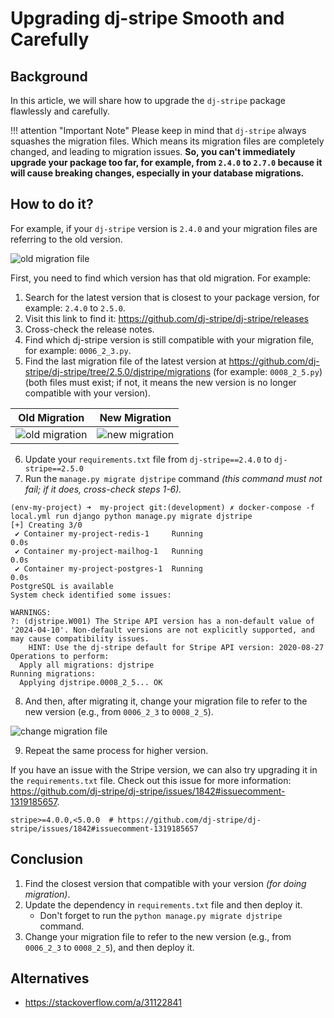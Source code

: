 # Upgrading dj-stripe Smooth and Carefully

## Background

In this article, we will share how to upgrade the `dj-stripe` package flawlessly and carefully.

!!! attention "Important Note"
    Please keep in mind that `dj-stripe` always squashes the migration files.
    Which means its migration files are completely changed, and leading to migration issues.
    **So, you can't immediately upgrade your package too far, for example, from `2.4.0` to `2.7.0` because it will cause breaking changes, especially in your database migrations.**


## How to do it?

For example, if your `dj-stripe` version is `2.4.0` and your migration files are referring to the old version.

![old migration file](https://github.com/agusmakmun/agusmakmun.github.io/assets/7134451/d433d048-d3cf-4385-a7f6-f1890acfe206)

First, you need to find which version has that old migration. For example:

1. Search for the latest version that is closest to your package version, for example: `2.4.0` to `2.5.0`.
2. Visit this link to find it: https://github.com/dj-stripe/dj-stripe/releases
3. Cross-check the release notes.
4. Find which dj-stripe version is still compatible with your migration file, for example: `0006_2_3.py`.
5. Find the last migration file of the latest version at https://github.com/dj-stripe/dj-stripe/tree/2.5.0/djstripe/migrations (for example: `0008_2_5.py`) (both files must exist; if not, it means the new version is no longer compatible with your version).

| Old Migration | New Migration |
| ------------- | ------------- |
| ![old migration](https://github.com/agusmakmun/agusmakmun.github.io/assets/7134451/6958e5a5-2e6d-4dd7-a9e3-5f067a819378) | ![new migration](https://github.com/agusmakmun/agusmakmun.github.io/assets/7134451/4b075b78-5a34-4ed5-a23a-7dd1c8884bfa) |

6. Update your `requirements.txt` file from `dj-stripe==2.4.0` to `dj-stripe==2.5.0`
7. Run the `manage.py migrate djstripe` command _(this command must not fail; if it does, cross-check steps 1-6)._

```
(env-my-project) ➜  my-project git:(development) ✗ docker-compose -f local.yml run django python manage.py migrate djstripe
[+] Creating 3/0
 ✔ Container my-project-redis-1     Running                                                                                                                                                                                  0.0s
 ✔ Container my-project-mailhog-1   Running                                                                                                                                                                                  0.0s
 ✔ Container my-project-postgres-1  Running                                                                                                                                                                                  0.0s
PostgreSQL is available
System check identified some issues:

WARNINGS:
?: (djstripe.W001) The Stripe API version has a non-default value of '2024-04-10'. Non-default versions are not explicitly supported, and may cause compatibility issues.
	HINT: Use the dj-stripe default for Stripe API version: 2020-08-27
Operations to perform:
  Apply all migrations: djstripe
Running migrations:
  Applying djstripe.0008_2_5... OK
```

8. And then, after migrating it, change your migration file to refer to the new version (e.g., from `0006_2_3` to `0008_2_5`).

![change migration file](https://github.com/agusmakmun/agusmakmun.github.io/assets/7134451/70ebe2d4-d780-4994-b05b-e361fc95dd3d)


9. Repeat the same process for higher version.


If you have an issue with the Stripe version, we can also try upgrading it in the `requirements.txt` file.
Check out this issue for more information: https://github.com/dj-stripe/dj-stripe/issues/1842#issuecomment-1319185657.

```
stripe>=4.0.0,<5.0.0  # https://github.com/dj-stripe/dj-stripe/issues/1842#issuecomment-1319185657
```


## Conclusion

1. Find the closest version that compatible with your version _(for doing migration)_.
2. Update the dependency in `requirements.txt` file and then deploy it.
   - Don't forget to run the `python manage.py migrate djstripe` command.
3. Change your migration file to refer to the new version (e.g., from `0006_2_3` to `0008_2_5`), and then deploy it.


## Alternatives

- https://stackoverflow.com/a/31122841
